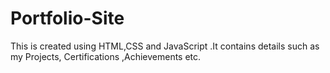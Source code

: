 # Portfolio-Site
This is created using HTML,CSS and JavaScript .It contains details such as my Projects, Certifications ,Achievements etc.
